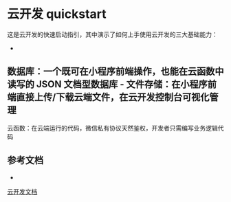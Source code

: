 # 云开发 quickstart
这是云开发的快速启动指引，其中演示了如何上手使用云开发的三大基础能力：





- 
数据库：一个既可在小程序前端操作，也能在云函数中读写的 
JSON 文档型数据库 - 
文件存储：在小程序前端直接上传/下载云端文件，在云开发控制台可视化管理 
- 
云函数：在云端运行的代码，微信私有协议天然鉴权，开发者只需编写业务逻辑代码

## 参考文档

- 
[云开发文档](https://developers.weixin.qq.com/miniprogram/dev/wxcloud/basis/getting-started.html)


